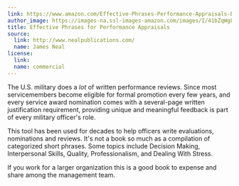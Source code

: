 ```yaml
---
link: https://www.amazon.com/Effective-Phrases-Performance-Appraisals-Evaluations/dp/1882423135/
author_image: https://images-na.ssl-images-amazon.com/images/I/41bZqWgLiEL._SX259_BO1,204,203,200_.jpg
title: Effective Phrases for Performance Appraisals
source:
  link: http://www.nealpublications.com/
  name: James Neal
license:
  link:
  name: commercial
---
```

<p>The U.S. military does a <em>lot</em> of written performance reviews. Since most servicemembers become eligible for formal promotion every few years, and every service award nomination comes with a several-page written justification requirement, providing unique and meaningful feedback is part of every military officer's role.</p><p>This tool has been used for decades to help officers write evaluations, nominations and reviews. It's not a book so much as a compilation of categorized short phrases. Some topics include Decision Making, Interpersonal Skills, Quality, Professionalism, and Dealing With Stress.</p><p>If you work for a larger organization this is a good book to expense and share among the management team.</p>
